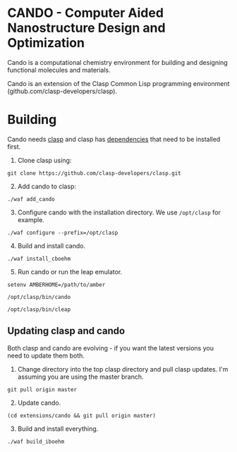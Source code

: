 CANDO - Computer Aided Nanostructure Design and Optimization
============

Cando is a computational chemistry environment for
building and designing functional molecules and materials.

Cando is an extension of the Clasp Common Lisp programming environment (github.com/clasp-developers/clasp).

# Building

Cando needs [clasp](https://github.com/clasp-developers/clasp.git) and clasp has [dependencies](https://github.com/clasp-developers/clasp/wiki/Build-Instructions) that need to be installed first.

1. Clone clasp using: 

```
git clone https://github.com/clasp-developers/clasp.git
```

2. Add cando to clasp:

```
./waf add_cando
```

3. Configure cando with the installation directory. We use ```/opt/clasp``` for example. 

```
./waf configure --prefix=/opt/clasp
```

4. Build and install cando.

```
./waf install_cboehm
```

5. Run cando or run the leap emulator.
```
setenv AMBERHOME=/path/to/amber

/opt/clasp/bin/cando

/opt/clasp/bin/cleap
```

## Updating clasp and cando

Both clasp and cando are evolving - if you want the latest versions you need to update them both.

1. Change directory into the top clasp directory and pull clasp updates.  I'm assuming you are using the master branch.

```
git pull origin master
```

2. Update cando.

```
(cd extensions/cando && git pull origin master)
```

3. Build and install everything.

```
./waf build_iboehm
```

